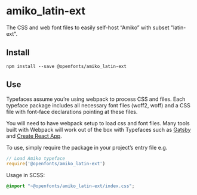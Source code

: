 
# amiko_latin-ext

The CSS and web font files to easily self-host “Amiko” with subset "latin-ext".

## Install

`npm install --save @openfonts/amiko_latin-ext`

## Use

Typefaces assume you’re using webpack to process CSS and files. Each typeface
package includes all necessary font files (woff2, woff) and a CSS file with
font-face declarations pointing at these files.

You will need to have webpack setup to load css and font files. Many tools built
with Webpack will work out of the box with Typefaces such as [Gatsby](https://github.com/gatsbyjs/gatsby)
and [Create React App](https://github.com/facebookincubator/create-react-app).

To use, simply require the package in your project’s entry file e.g.

```javascript
// Load Amiko typeface
require('@openfonts/amiko_latin-ext')
```

Usage in SCSS:
```scss
@import "~@openfonts/amiko_latin-ext/index.css";
```
